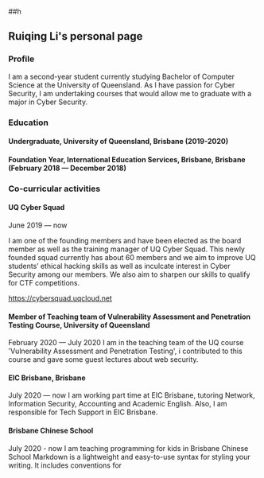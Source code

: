 ##h
## Ruiqing Li's personal page
### Profile

I am a second-year student currently studying Bachelor of Computer Science at the University of Queensland. As I have passion for Cyber Security, I am undertaking courses that would allow me to graduate with a major in Cyber Security.

### Education
#### Undergraduate, University of Queensland, Brisbane (2019-2020)
#### Foundation Year, International Education Services, Brisbane, Brisbane (February 2018 — December 2018)

### Co-curricular activities
#### UQ Cyber Squad
June 2019 — now 

I am one of the founding members and have been elected as the board member as well as the training manager of UQ Cyber Squad. This newly founded squad currently has about 60 members and we aim to improve UQ students’ ethical hacking skills as well as inculcate interest in Cyber Security among our members. We also aim to sharpen our skills to qualify for CTF competitions.

https://cybersquad.uqcloud.net
#### Member of Teaching team of Vulnerability Assessment and Penetration Testing Course, University of Queensland
February 2020 — July 2020
I am in the teaching team of the UQ course 'Vulnerability Assessment and Penetration Testing', i contributed to this course and gave some guest lectures about web security.
#### EIC Brisbane, Brisbane
July 2020 — now
I am working part time at EIC Brisbane, tutoring Network, Information Security, Accounting and Academic English. Also, I am responsible for Tech Support in EIC Brisbane.

#### Brisbane Chinese School
July 2020 - now
I am teaching programming for kids in Brisbane Chinese School
Markdown is a lightweight and easy-to-use syntax for styling your writing. It includes conventions for


